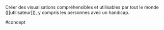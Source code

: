 Créer des visualisations compréhensibles et utilisables par tout le monde ([[utilisateur]]), y compris les personnes avec un handicap.
 
 
 #concept 